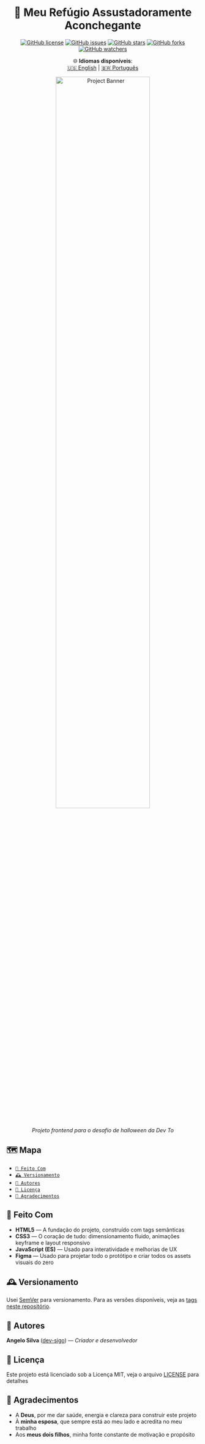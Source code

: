 <div align="center"\>

# 🎃 Meu Refúgio Assustadoramente Aconchegante

  [![GitHub license](https://img.shields.io/github/license/dev-sigo/my_spooky_cozy_haven?color=green)]()
  [![GitHub issues](https://img.shields.io/github/issues/dev-sigo/my_spooky_cozy_haven?color=red)]()
  [![GitHub stars](https://img.shields.io/github/stars/dev-sigo/my_spooky_cozy_haven?color=yellow)]()
  [![GitHub forks](https://img.shields.io/github/forks/dev-sigo/my_spooky_cozy_haven?color=orange)]()
  [![GitHub watchers](https://img.shields.io/github/watchers/dev-sigo/my_spooky_cozy_haven?color=blue)]()

  🌐 **Idiomas disponíveis**:  
  [🇺🇸 English](README.md) | [🇧🇷 Português](README.pt-BR.md)

  <img src="https://i.imgur.com/8kY5ubT.gif" alt="Project Banner" width="70%">

  _Projeto frontend para o desafio de halloween da Dev To_

</div>

## 🗺️ Mapa

  - [<code>🧩 Feito Com</code>](#-feito-com)
  - [<code>🕰️ Versionamento</code>](#-versionamento)
  - [<code>🧙 Autores</code>](#-autores)
  - [<code>📜 Licença</code>](#-licenca)
  - [<code>📢 Agradecimentos</code>](#-agradecimentos)

## 🧩 Feito Com

  - **HTML5** — A fundação do projeto, construído com tags semânticas
  - **CSS3** — O coração de tudo: dimensionamento fluido, animações keyframe e layout responsivo
  - **JavaScript (ES)** — Usado para interatividade e melhorias de UX
  - **Figma** — Usado para projetar todo o protótipo e criar todos os assets visuais do zero

## 🕰️ Versionamento

Usei [SemVer](http://semver.org/) para versionamento. Para as versões disponíveis, veja as [tags neste repositório](https://github.com/dev-sigo/my_spooky_cozy_haven/tags).

## 🧙 Autores

**Angelo Silva** ([dev-sigo](https://github.com/dev-sigo)) — _Criador e desenvolvedor_

## 📜 Licença

Este projeto está licenciado sob a Licença MIT, veja o arquivo [LICENSE](LICENSE.txt) para detalhes

## 📢 Agradecimentos

  - A **Deus**, por me dar saúde, energia e clareza para construir este projeto
  - À **minha esposa**, que sempre está ao meu lado e acredita no meu trabalho
  - Aos **meus dois filhos**, minha fonte constante de motivação e propósito